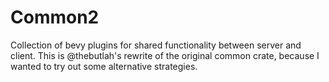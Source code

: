 # Common2

Collection of bevy plugins for shared functionality between server and client.
This is @thebutlah's rewrite of the original common crate, because I wanted to
try out some alternative strategies.
